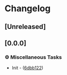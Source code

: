 # Changelog

## [Unreleased]

## [0.0.0]

### ⚙️ Miscellaneous Tasks

- Init - ([6dbb122](https://github.com/takula-tech/nita-obel/commit/6dbb12263e981bede0c0eee30e9f3ce35edf5658))

